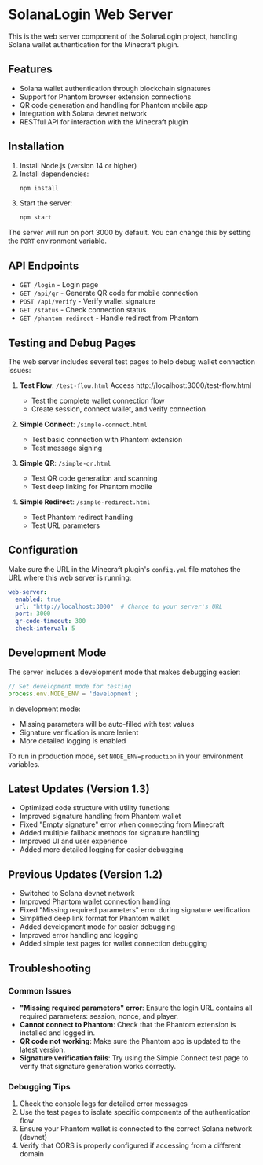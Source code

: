 # SolanaLogin Web Server

This is the web server component of the SolanaLogin project, handling Solana wallet authentication for the Minecraft plugin.

## Features

- Solana wallet authentication through blockchain signatures
- Support for Phantom browser extension connections
- QR code generation and handling for Phantom mobile app
- Integration with Solana devnet network
- RESTful API for interaction with the Minecraft plugin

## Installation

1. Install Node.js (version 14 or higher)
2. Install dependencies:
   ```bash
   npm install
   ```
3. Start the server:
   ```bash
   npm start
   ```

The server will run on port 3000 by default. You can change this by setting the `PORT` environment variable.

## API Endpoints

- `GET /login` - Login page
- `GET /api/qr` - Generate QR code for mobile connection
- `POST /api/verify` - Verify wallet signature
- `GET /status` - Check connection status
- `GET /phantom-redirect` - Handle redirect from Phantom

## Testing and Debug Pages

The web server includes several test pages to help debug wallet connection issues:

1. **Test Flow**: `/test-flow.html`
   Access http://localhost:3000/test-flow.html
   - Test the complete wallet connection flow
   - Create session, connect wallet, and verify connection

2. **Simple Connect**: `/simple-connect.html`
   - Test basic connection with Phantom extension
   - Test message signing

3. **Simple QR**: `/simple-qr.html`
   - Test QR code generation and scanning
   - Test deep linking for Phantom mobile

4. **Simple Redirect**: `/simple-redirect.html`
   - Test Phantom redirect handling
   - Test URL parameters

## Configuration

Make sure the URL in the Minecraft plugin's `config.yml` file matches the URL where this web server is running:

```yaml
web-server:
  enabled: true
  url: "http://localhost:3000"  # Change to your server's URL
  port: 3000
  qr-code-timeout: 300
  check-interval: 5
```

## Development Mode

The server includes a development mode that makes debugging easier:

```javascript
// Set development mode for testing
process.env.NODE_ENV = 'development';
```

In development mode:
- Missing parameters will be auto-filled with test values
- Signature verification is more lenient
- More detailed logging is enabled

To run in production mode, set `NODE_ENV=production` in your environment variables.

## Latest Updates (Version 1.3)

- Optimized code structure with utility functions
- Improved signature handling from Phantom wallet
- Fixed "Empty signature" error when connecting from Minecraft
- Added multiple fallback methods for signature handling
- Improved UI and user experience
- Added more detailed logging for easier debugging

## Previous Updates (Version 1.2)

- Switched to Solana devnet network
- Improved Phantom wallet connection handling
- Fixed "Missing required parameters" error during signature verification
- Simplified deep link format for Phantom wallet
- Added development mode for easier debugging
- Improved error handling and logging
- Added simple test pages for wallet connection debugging

## Troubleshooting

### Common Issues

- **"Missing required parameters" error**: Ensure the login URL contains all required parameters: session, nonce, and player.
- **Cannot connect to Phantom**: Check that the Phantom extension is installed and logged in.
- **QR code not working**: Make sure the Phantom app is updated to the latest version.
- **Signature verification fails**: Try using the Simple Connect test page to verify that signature generation works correctly.

### Debugging Tips

1. Check the console logs for detailed error messages
2. Use the test pages to isolate specific components of the authentication flow
3. Ensure your Phantom wallet is connected to the correct Solana network (devnet)
4. Verify that CORS is properly configured if accessing from a different domain
